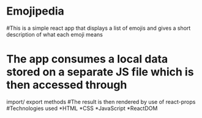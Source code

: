 # Emojipedia
#This is a simple react app that displays a list of emojis and gives a short description of what
each emoji means
# The app consumes a local data stored on a separate JS file which is then accessed through
import/ export methods
#The result is then rendered by use of react-props 
#Technologies used
*HTML
*CSS
*JavaScript
*ReactDOM
